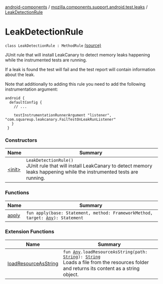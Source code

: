 [android-components](../../index.md) / [mozilla.components.support.android.test.leaks](../index.md) / [LeakDetectionRule](./index.md)

# LeakDetectionRule

`class LeakDetectionRule : MethodRule` [(source)](https://github.com/mozilla-mobile/android-components/blob/master/components/support/android-test/src/main/java/mozilla/components/support/android/test/leaks/LeakDetectionRule.kt#L31)

JUnit rule that will install LeakCanary to detect memory leaks happening while the instrumented tests are running.

If a leak is found the test will fail and the test report will contain information about the leak.

Note that additionally to adding this rule you need to add the following instrumentation argument:

```
android {
  defaultConfig {
    // ...

    testInstrumentationRunnerArgument "listener", "com.squareup.leakcanary.FailTestOnLeakRunListener"
   }
 }
```

### Constructors

| Name | Summary |
|---|---|
| [&lt;init&gt;](-init-.md) | `LeakDetectionRule()`<br>JUnit rule that will install LeakCanary to detect memory leaks happening while the instrumented tests are running. |

### Functions

| Name | Summary |
|---|---|
| [apply](apply.md) | `fun apply(base: Statement, method: FrameworkMethod, target: `[`Any`](https://kotlinlang.org/api/latest/jvm/stdlib/kotlin/-any/index.html)`): Statement` |

### Extension Functions

| Name | Summary |
|---|---|
| [loadResourceAsString](../../mozilla.components.support.test.file/kotlin.-any/load-resource-as-string.md) | `fun `[`Any`](https://kotlinlang.org/api/latest/jvm/stdlib/kotlin/-any/index.html)`.loadResourceAsString(path: `[`String`](https://kotlinlang.org/api/latest/jvm/stdlib/kotlin/-string/index.html)`): `[`String`](https://kotlinlang.org/api/latest/jvm/stdlib/kotlin/-string/index.html)<br>Loads a file from the resources folder and returns its content as a string object. |
